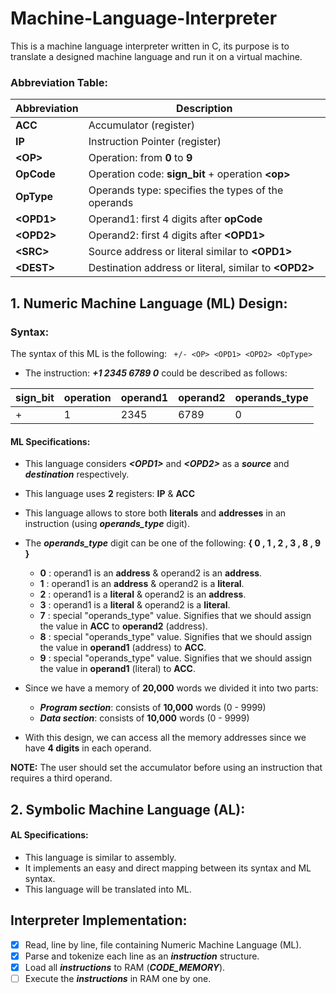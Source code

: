 # Machine-Language-Interpreter
This is a machine language interpreter written in C, its purpose is to translate a designed machine language and run it on a virtual machine.


### Abbreviation Table:
| Abbreviation  	| Description  									|
| ------------- 	| ----------------------------------------------|
|     **ACC**   	|Accumulator (register)							|
|     **IP**    	|Instruction Pointer (register)					|
|     **\<OP>**   	|Operation: from **0** to **9**							|
|     **OpCode**   	|Operation code: **sign_bit** + operation **\<op>**	|
|     **OpType**   	|Operands type: specifies the types of the operands	|
|     **\<OPD1>**   |Operand1: first 4 digits after **opCode**			|
|     **\<OPD2>**   |Operand2: first 4 digits after **\<OPD1>**		|
|     **\<SRC>**   	|Source address or literal similar to **\<OPD1>**			|
|     **\<DEST>**   |Destination address or literal, similar to **\<OPD2>**		|




## 1. Numeric Machine Language (ML) Design:
### Syntax:
The syntax of this ML is the following:
` 
+/- <OP> <OPD1> <OPD2> <OpType>
`
- The instruction: ***+1 2345 6789 0*** could be described as follows:

| sign_bit  | operation |operand1  |operand2  | operands_type |
| --------- | ----------| ---------|----------|---------------|
| +         | 1         |     2345 |  6789    |    0          |

#### ML Specifications:

- This language considers ***\<OPD1>*** and ***\<OPD2>*** as a ***source*** and ***destination*** respectively.
- This language uses **2** registers: **IP** & **ACC**
- This language allows to store both **literals** and **addresses** in an instruction (using ***operands_type*** digit).

- The ***operands_type*** digit can be one of the following: **{ 0 , 1 , 2 , 3 , 8 , 9 }**
    - **0**  : operand1 is an **address** & operand2 is an **address**.
    - **1**  : operand1 is an **address** & operand2 is a **literal**.
    - **2**  : operand1 is a **literal** & operand2 is an **address**.
    - **3**  : operand1 is a **literal** & operand2 is a **literal**.
    - **7**  : special "operands_type" value. Signifies that we should assign the value in **ACC** to **operand2** (address).
    - **8**  : special "operands_type" value. Signifies that we should assign the value in **operand1** (address) to **ACC**.
    - **9**  : special "operands_type" value. Signifies that we should assign the value in **operand1** (literal) to **ACC**.
    
- Since we have a memory of **20,000** words we divided it into two parts:
    - ***Program section***: consists of **10,000** words (0 - 9999)
    - ***Data section***: consists of **10,000** words (0 - 9999)
    
- With this design, we can access all the memory addresses since we have **4 digits** in each operand.

**NOTE:** The user should set the accumulator before using an instruction that requires a third operand. 

## 2. Symbolic Machine Language (AL):
#### AL Specifications:
- This language is similar to assembly.
- It implements an easy and direct mapping between its syntax and ML syntax.
- This language will be translated into ML.

## Interpreter Implementation:
- [x] Read, line by line, file containing Numeric Machine Language (ML).
- [x] Parse and tokenize each line as an ***instruction*** structure.
- [x] Load all ***instructions*** to RAM (***CODE_MEMORY***).
- [ ] Execute the ***instructions*** in RAM one by one.
